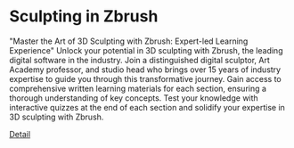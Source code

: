# Sculpting in Zbrush

"Master the Art of 3D Sculpting with Zbrush: Expert-led Learning Experience"
Unlock your potential in 3D sculpting with Zbrush, the leading digital software in the industry. Join a distinguished digital sculptor, Art Academy professor, and studio head who brings over 15 years of industry expertise to guide you through this transformative journey. Gain access to comprehensive written learning materials for each section, ensuring a thorough understanding of key concepts. Test your knowledge with interactive quizzes at the end of each section and solidify your expertise in 3D sculpting with Zbrush. 

[Detail](https://eduitfree.com/courses/sculpting-in-zbrush)